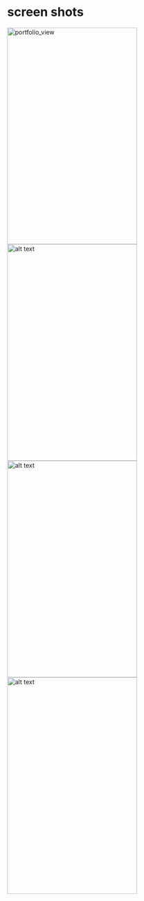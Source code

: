 # screen shots

<img src="https://user-images.githubusercontent.com/46978582/124822236-e183d300-df2c-11eb-81c1-ffde43851880.png" alt="portfolio_view" width="300" height="500">

<img src="https://user-images.githubusercontent.com/46978582/124822236-e183d300-df2c-11eb-81c1-ffde43851880.png" alt="alt text" width="300" height="500">
<img src="https://user-images.githubusercontent.com/46978582/124822302-f52f3980-df2c-11eb-92ea-dda627cc75c1.png" alt="alt text" width="300" height="500">
<img src="https://user-images.githubusercontent.com/46978582/124822312-f7919380-df2c-11eb-987a-7d459829cd54.png" alt="alt text" width="300" height="500">




